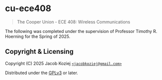 # cu-ece408

> The Cooper Union - ECE 408: Wireless Communications

The following was completed under the supervision of Professor Timothy
R. Hoerning for the Spring of 2025.

## Copyright & Licensing

Copyright (C) 2025 Jacob Koziej [`<jacobkoziej@gmail.com>`]

Distributed under the [GPLv3] or later.

[gplv3]: LICENSE.md
[`<jacobkoziej@gmail.com>`]: mailto:jacobkoziej@gmail.com
